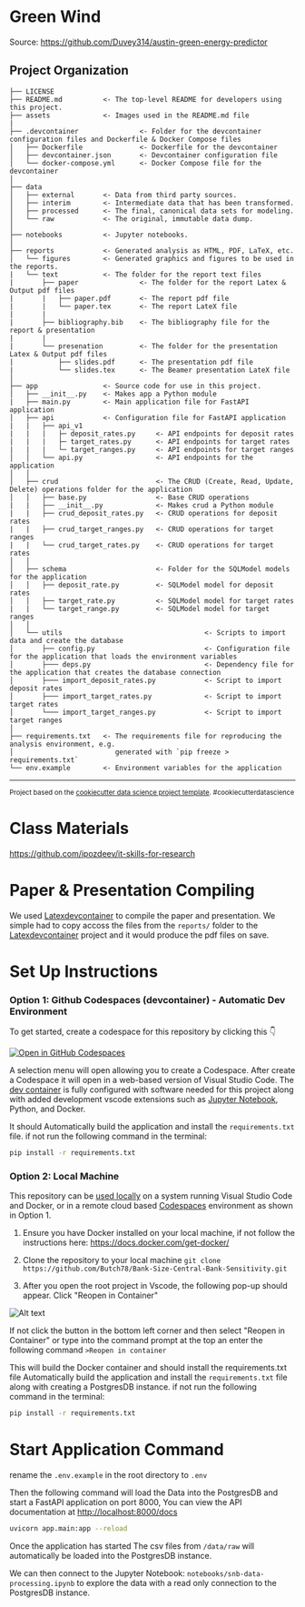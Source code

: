 # Green Wind

Source:
https://github.com/Duvey314/austin-green-energy-predictor

Project Organization
------------

    ├── LICENSE
    ├── README.md          <- The top-level README for developers using this project.
    ├── assets             <- Images used in the README.md file
    |
    ├── .devcontainer               <- Folder for the devcontainer configuration files and Dockerfile & Docker Compose files
    │   ├── Dockerfile              <- Dockerfile for the devcontainer
    │   ├── devcontainer.json       <- Devcontainer configuration file
    │   └── docker-compose.yml      <- Docker Compose file for the devcontainer
    │
    ├── data
    │   ├── external       <- Data from third party sources.
    │   ├── interim        <- Intermediate data that has been transformed.
    │   ├── processed      <- The final, canonical data sets for modeling.
    │   └── raw            <- The original, immutable data dump.
    │
    ├── notebooks          <- Jupyter notebooks. 
    │
    ├── reports            <- Generated analysis as HTML, PDF, LaTeX, etc.
    │   └── figures        <- Generated graphics and figures to be used in the reports.
    |   └── text           <- The folder for the report text files
    |       ├── paper               <- The folder for the report Latex & Output pdf files
    |       |   ├── paper.pdf       <- The report pdf file
    |       |   └── paper.tex       <- The report LateX file
    |       |
    |       ├── bibliography.bib    <- The bibliography file for the report & presentation
    |       |
    |       └── presenation         <- The folder for the presentation Latex & Output pdf files
    |           ├── slides.pdf      <- The presentation pdf file
    |           └── slides.tex      <- The Beamer presentation LateX file
    │
    ├── app                <- Source code for use in this project.
    │   ├── __init__.py    <- Makes app a Python module
    |   ├── main.py        <- Main application file for FastAPI application
    │   ├── api            <- Configuration file for FastAPI application
    |   |   ├── api_v1
    |   |   |   ├─ deposit_rates.py     <- API endpoints for deposit rates 
    |   |   |   ├─ target_rates.py      <- API endpoints for target rates
    |   |   |   └─ target_ranges.py     <- API endpoints for target ranges
    │   │   └── api.py                  <- API endpoints for the application
    │   │
    │   ├── crud                        <- The CRUD (Create, Read, Update, Delete) operations folder for the application
    │   │   ├── base.py                 <- Base CRUD operations
    |   |   ├── __init__.py             <- Makes crud a Python module
    |   |   ├── crud_deposit_rates.py   <- CRUD operations for deposit rates
    |   |   ├── crud_target_ranges.py   <- CRUD operations for target ranges
    |   |   └── crud_target_rates.py    <- CRUD operations for target rates
    │   │
    │   ├── schema                      <- Folder for the SQLModel models for the application
    │   │   ├── deposit_rate.py         <- SQLModel model for deposit rates
    │   │   ├── target_rate.py          <- SQLModel model for target rates
    |   |   └── target_range.py         <- SQLModel model for target ranges
    │   │
    │   └── utils                                   <- Scripts to import data and create the database
    │       ├── config.py                           <- Configuration file for the application that loads the environment variables
    │       ├─── deps.py                            <- Dependency file for the application that creates the database connection
    │       ├─── import_deposit_rates.py            <- Script to import deposit rates
    │       ├─── import_target_rates.py             <- Script to import target rates
    │       └─── import_target_ranges.py            <- Script to import target ranges
    │   
    ├── requirements.txt   <- The requirements file for reproducing the analysis environment, e.g.
    │                         generated with `pip freeze > requirements.txt`
    └── env.example        <- Environment variables for the application

--------

<p><small>Project based on the <a target="_blank" href="https://drivendata.github.io/cookiecutter-data-science/">cookiecutter data science project template</a>. #cookiecutterdatascience</small></p>

# Class Materials

<https://github.com/ipozdeev/it-skills-for-research>

# Paper & Presentation Compiling

We used [Latexdevcontainer](https://github.com/qdm12/latexdevcontainer) to compile the paper and presentation.
We simple had to copy accoss the files from the ```reports/``` folder to the [Latexdevcontainer](https://github.com/qdm12/latexdevcontainer) project and it would produce the pdf files on save.


# Set Up Instructions

### Option 1: Github Codespaces (devcontainer) - Automatic Dev Environment

To get started, create a codespace for this repository by clicking this 👇

[![Open in GitHub Codespaces](https://github.com/codespaces/badge.svg)](https://github.com/codespaces/new?hide_repo_select=true&ref=master&repo=708763302)

A selection menu will open allowing you to create a Codespace. After create a Codespace it  will open in a web-based version of Visual Studio Code. The [dev container](.devcontainer/devcontainer.json) is fully configured with software needed for this project along with added development vscode extensions such as [Jupyter Notebook](https://marketplace.visualstudio.com/items?itemName=ms-toolsai.jupyter), Python, and Docker.

It should Automatically build the application and install the ```requirements.txt``` file. if not run the following command in the terminal:

```bash
pip install -r requirements.txt
```

### Option 2: Local Machine

This repository can be [used locally](https://code.visualstudio.com/docs/devcontainers/tutorial) on a system running Visual Studio Code and Docker, or in a remote cloud based [Codespaces](https://github.com/features/codespaces) environment as shown in Option 1.

1. Ensure you have Docker installed on your local machine, if not follow the instructions here: <https://docs.docker.com/get-docker/>

2. Clone the repository to your local machine
   ```git clone https://github.com/Butch78/Bank-Size-Central-Bank-Sensitivity.git```

3. After you open the root project in Vscode, the following pop-up should appear. Click "Reopen in Container"

![Alt text](assets/dev_containter_popup.png)

If not click the button in the bottom left corner and then select "Reopen in Container" or type into the command prompt at the top an enter the following command ```>Reopen in container```

This will build the Docker container and should install the requirements.txt file 
Automatically build the application and install the ```requirements.txt``` file along with creating a PostgresDB instance. if not run the following command in the terminal:

```bash
pip install -r requirements.txt
```

# Start Application Command

rename the ```.env.example``` in the root directory to ```.env```

Then the following command will load the Data into the PostgresDB and start a FastAPI application on port 8000, You can view the API documentation at <http://localhost:8000/docs>

```bash
uvicorn app.main:app --reload
```

Once the application has started The csv files from ```/data/raw```  will automatically be loaded into the PostgresDB instance. 

We can then connect to the Jupyter Notebook: ```notebooks/snb-data-processing.ipynb```  to explore the data with a read only connection to the PostgresDB instance.



